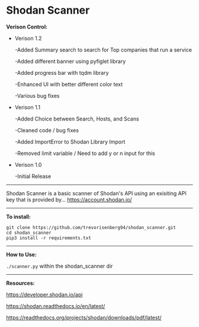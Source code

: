 # Shodan Scanner
**Verison Control:**

- Verison 1.2

    -Added Summary search to search for Top companies that run a service
    
    -Added different banner using pyfiglet library 
    
    -Added progress bar with tqdm library
    
    -Enhanced UI with better different color text 
    
    -Various bug fixes 

- Verison 1.1

    -Added Choice between Search, Hosts, and Scans

    -Cleaned code / bug fixes 

    -Added ImportError to Shodan Library Import

    -Removed limit variable / Need to add y or n input for this               
              
- Verison 1.0 

    -Initial Release
_____________________________________________________________________________________________


Shodan Scanner is a basic scanner of Shodan's API using an exisiting API key that is provided by...  https://account.shodan.io/

_____________________________________________________________________________________________

**To install:**

```
git clone https://github.com/trevorisenberg94/shodan_scanner.git
cd shodan_scanner
pip3 install -r requirements.txt
```
_____________________________________________________________________________________________

**How to Use:**

`./scanner.py` within the shodan_scanner dir


_____________________________________________________________________________________________

**Resources:**

https://developer.shodan.io/api

https://shodan.readthedocs.io/en/latest/

https://readthedocs.org/projects/shodan/downloads/pdf/latest/
